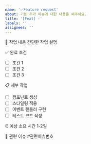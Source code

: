 ```yaml
---
name: '✅Feature request'
about: 기능 추가 이슈에 대한 내용을 써주세요.
title: '[Feat] -'
labels: ''
assignees: ''
---
```


📝 작업 내용
간단한 작업 설명

✅ 완료 조건

- [ ] 조건 1
- [ ] 조건 2
- [ ] 조건 3

📋 세부 작업

- [ ] 컴포넌트 생성
- [ ] 스타일링 적용
- [ ] 이벤트 핸들러 구현
- [ ] 테스트 코드 작성

⏰ 예상 소요 시간
1-2일

🔗 관련 이슈 #관련이슈번호
